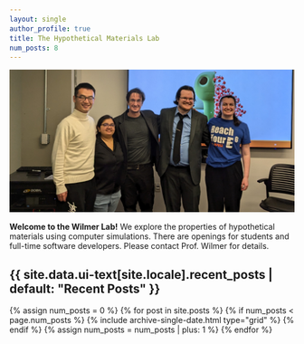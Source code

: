 ```yaml
---
layout: single
author_profile: true
title: The Hypothetical Materials Lab
num_posts: 8
---
```

![group-photo](/assets/img/people/groupPhoto_2025.jpg)

**Welcome to the Wilmer Lab!**
We explore the properties of hypothetical materials using computer simulations.
There are openings for students and full-time software developers.
Please contact Prof. Wilmer for details.

<h2 class="archive__subtitle">{{ site.data.ui-text[site.locale].recent_posts | default: "Recent Posts" }}</h2>

<div class="grid__wrapper">
  {% assign num_posts = 0 %}
  {% for post in site.posts %}
    {% if num_posts < page.num_posts %}
      {% include archive-single-date.html type="grid" %}
    {% endif %}
    {% assign num_posts = num_posts | plus: 1 %}
  {% endfor %}
</div>

